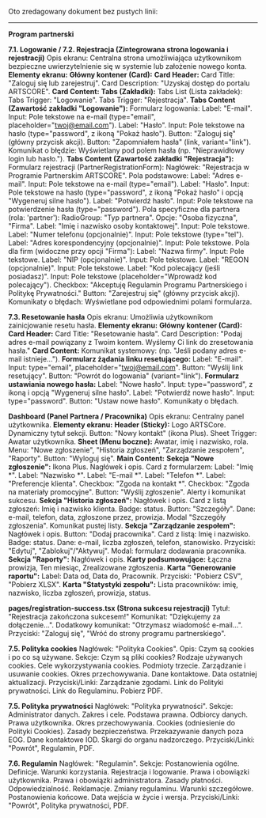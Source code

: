 Oto zredagowany dokument bez pustych linii:

---

**Program partnerski**

**7.1. Logowanie / 7.2. Rejestracja (Zintegrowana strona logowania i rejestracji)**
Opis ekranu: Centralna strona umożliwiająca użytkownikom bezpieczne uwierzytelnienie się w systemie lub założenie nowego konta.
**Elementy ekranu:**
**Główny kontener (Card):**
**Card Header:**
Card Title: "Zaloguj się lub zarejestruj".
Card Description: "Uzyskaj dostęp do portalu ARTSCORE".
**Card Content:**
**Tabs (Zakładki):**
Tabs List (Lista zakładek):
Tabs Trigger: "Logowanie".
Tabs Trigger: "Rejestracja".
**Tabs Content (Zawartość zakładki "Logowanie"):**
Formularz logowania:
Label: "E-mail".
Input: Pole tekstowe na e-mail (type="email", placeholder="[twoj@email.com](mailto:twoj@email.com)").
Label: "Hasło".
Input: Pole tekstowe na hasło (type="password", z ikoną "Pokaż hasło").
Button: "Zaloguj się" (główny przycisk akcji).
Button: "Zapomniałem hasła" (link, variant="link").
Komunikat o błędzie: Wyświetlany pod polem hasła (np. "Nieprawidłowy login lub hasło.").
**Tabs Content (Zawartość zakładki "Rejestracja"):**
Formularz rejestracji (PartnerRegistrationForm):
Nagłówek: "Rejestracja w Programie Partnerskim ARTSCORE".
Pola podstawowe:
Label: "Adres e-mail".
Input: Pole tekstowe na e-mail (type="email").
Label: "Hasło".
Input: Pole tekstowe na hasło (type="password", z ikoną "Pokaż hasło" i opcją "Wygeneruj silne hasło").
Label: "Potwierdź hasło".
Input: Pole tekstowe na potwierdzenie hasła (type="password").
Pola specyficzne dla partnera (rola: 'partner'):
RadioGroup: "Typ partnera". Opcje: "Osoba fizyczna", "Firma".
Label: "Imię i nazwisko osoby kontaktowej".
Input: Pole tekstowe.
Label: "Numer telefonu (opcjonalnie)".
Input: Pole tekstowe (type="tel").
Label: "Adres korespondencyjny (opcjonalnie)".
Input: Pole tekstowe.
Pola dla firm (widoczne przy opcji "Firma"):
Label: "Nazwa firmy".
Input: Pole tekstowe.
Label: "NIP (opcjonalnie)".
Input: Pole tekstowe.
Label: "REGON (opcjonalnie)".
Input: Pole tekstowe.
Label: "Kod polecający (jeśli posiadasz)".
Input: Pole tekstowe (placeholder="Wprowadź kod polecający").
Checkbox: "Akceptuję Regulamin Programu Partnerskiego i Politykę Prywatności."
Button: "Zarejestruj się" (główny przycisk akcji).
Komunikaty o błędach: Wyświetlane pod odpowiednimi polami formularza.

**7.3. Resetowanie hasła**
Opis ekranu: Umożliwia użytkownikom zainicjowanie resetu hasła.
**Elementy ekranu:**
**Główny kontener (Card):**
**Card Header:**
Card Title: "Resetowanie hasła".
Card Description: "Podaj adres e-mail powiązany z Twoim kontem. Wyślemy Ci link do zresetowania hasła."
**Card Content:**
Komunikat systemowy: (np. "Jeśli podany adres e-mail istnieje...").
**Formularz żądania linku resetującego:**
Label: "E-mail".
Input: type="email", placeholder="[twoj@email.com](mailto:twoj@email.com)".
Button: "Wyślij link resetujący".
Button: "Powrót do logowania" (variant="link").
**Formularz ustawiania nowego hasła:**
Label: "Nowe hasło".
Input: type="password", z ikoną i opcją "Wygeneruj silne hasło".
Label: "Potwierdź nowe hasło".
Input: type="password".
Button: "Ustaw nowe hasło".
Komunikaty o błędach.

**Dashboard (Panel Partnera / Pracownika)**
Opis ekranu: Centralny panel użytkownika.
**Elementy ekranu:**
**Header (Sticky):**
Logo ARTSCore.
Dynamiczny tytuł sekcji.
Button: "Nowy kontakt" (ikona Plus).
Sheet Trigger: Awatar użytkownika.
**Sheet (Menu boczne):**
Awatar, imię i nazwisko, rola.
Menu: "Nowe zgłoszenie", "Historia zgłoszeń", "Zarządzanie zespołem", "Raporty".
Button: "Wyloguj się".
**Main Content:**
**Sekcja "Nowe zgłoszenie":**
Ikona Plus.
Nagłówek i opis.
Card z formularzem:
Label: "Imię \*".
Label: "Nazwisko \*".
Label: "E-mail \*".
Label: "Telefon \*".
Label: "Preferencje klienta".
Checkbox: "Zgoda na kontakt \*".
Checkbox: "Zgoda na materiały promocyjne".
Button: "Wyślij zgłoszenie".
Alerty i komunikat sukcesu.
**Sekcja "Historia zgłoszeń":**
Nagłówek i opis.
Card z listą zgłoszeń:
Imię i nazwisko klienta.
Badge: status.
Button: "Szczegóły".
Dane: e-mail, telefon, data, zgłoszone przez, prowizja.
Modal "Szczegóły zgłoszenia".
Komunikat pustej listy.
**Sekcja "Zarządzanie zespołem":**
Nagłówek i opis.
Button: "Dodaj pracownika".
Card z listą:
Imię i nazwisko.
Badge: status.
Dane: e-mail, liczba zgłoszeń, telefon, stanowisko.
Przyciski: "Edytuj", "Zablokuj"/"Aktywuj".
Modal: formularz dodawania pracownika.
**Sekcja "Raporty":**
Nagłówek i opis.
**Karty podsumowujące:**
Łączna prowizja, Ten miesiąc, Zrealizowane zgłoszenia.
**Karta "Generowanie raportu":**
Label: Data od, Data do, Pracownik.
Przyciski: "Pobierz CSV", "Pobierz XLSX".
**Karta "Statystyki zespołu":**
Lista pracowników: imię, nazwisko, liczba zgłoszeń, prowizja, status.

**pages/registration-success.tsx (Strona sukcesu rejestracji)**
Tytuł: "Rejestracja zakończona sukcesem!"
Komunikat: "Dziękujemy za dołączenie...".
Dodatkowy komunikat: "Otrzymasz wiadomość e-mail...".
Przyciski: "Zaloguj się", "Wróć do strony programu partnerskiego".

**7.5. Polityka cookies**
Nagłówek: "Polityka Cookies".
Opis: Czym są cookies i po co są używane.
Sekcje:
Czym są pliki cookies?
Rodzaje używanych cookies.
Cele wykorzystywania cookies.
Podmioty trzecie.
Zarządzanie i usuwanie cookies.
Okres przechowywania.
Dane kontaktowe.
Data ostatniej aktualizacji.
Przyciski/Linki:
Zarządzanie zgodami.
Link do Polityki prywatności.
Link do Regulaminu.
Pobierz PDF.

**7.5. Polityka prywatności**
Nagłówek: "Polityka prywatności".
Sekcje:
Administrator danych.
Zakres i cele.
Podstawa prawna.
Odbiorcy danych.
Prawa użytkownika.
Okres przechowywania.
Cookies (odniesienie do Polityki Cookies).
Zasady bezpieczeństwa.
Przekazywanie danych poza EOG.
Dane kontaktowe IOD.
Skargi do organu nadzorczego.
Przyciski/Linki: "Powrót", Regulamin, PDF.

**7.6. Regulamin**
Nagłówek: "Regulamin".
Sekcje:
Postanowienia ogólne.
Definicje.
Warunki korzystania.
Rejestracja i logowanie.
Prawa i obowiązki użytkownika.
Prawa i obowiązki administratora.
Zasady płatności.
Odpowiedzialność.
Reklamacje.
Zmiany regulaminu.
Warunki szczegółowe.
Postanowienia końcowe.
Data wejścia w życie i wersja.
Przyciski/Linki: "Powrót", Polityka prywatności, PDF.
